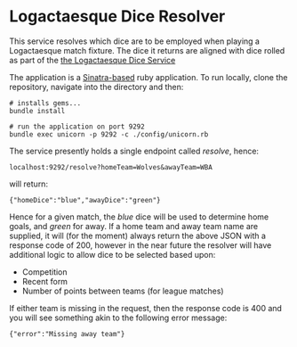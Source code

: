 # Logactaesque Dice Resolver
This service resolves which dice are to be employed when playing a Logactaesque match fixture. The dice it returns are aligned with dice rolled as part of the [the Logactaesque Dice Service](https://github.com/logactaesque/logactaesque-dice)

The application is a [Sinatra-based](http://www.sinatrarb.com/) ruby application. To run locally, clone the repository, navigate into the directory and then:

    # installs gems...
    bundle install

    # run the application on port 9292
    bundle exec unicorn -p 9292 -c ./config/unicorn.rb

The service presently holds a single endpoint called *resolve*, hence:

    localhost:9292/resolve?homeTeam=Wolves&awayTeam=WBA

will return:

    {"homeDice":"blue","awayDice":"green"}

Hence for a given match, the _blue_ dice will be used to determine home goals, and _green_ for away.  If a home team and away team name are supplied, it will (for the moment) always return the above JSON with a response code of 200, however in the near future the resolver will have additional logic to allow dice to be selected based upon:

- Competition
- Recent form
- Number of points between teams (for league matches)


If either team is missing in the request, then the response code is 400 and you will see something akin to the following error message:

    {"error":"Missing away team"}
